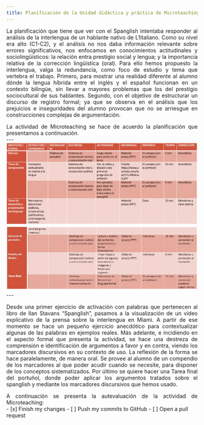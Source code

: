 ```yaml
---
title: Planificación de la Unidad didáctica y práctica de Microteaching
---
```

<P><DIV ALIGN="justify">La planificación que tiene que ver con el Spanglish intentaba responder al análisis de la interlengua de un hablante nativo de L1italiano. Como su nivel era alto (C1-C2), y el análisis no nos daba información relevante sobre errores significativos, nos enfocamos en conocimientos actitudinales y sociolingüísticos: la relación entra prestigio social y lengua; y la importancia relativa de la corrección lingüística (oral). Para ello hemos propuesto la interlengua, valga la redundancia, como foco de estudio y tema que vertebra el trabajo. Primero, para mostrar una realidad diferente al alumno dónde la lengua híbrida entre el inglés y el español funcionan en un contexto bilingüe, sin llevar a mayores problemas que los del prestigio sociocultural de sus hablantes. Segundo, con el objetivo de estructurar un discurso de registro formal; ya que se observa en el análisis que los prejuicios e inseguridades del alumno provocan que no se arriesgue en construcciones complejas de argumentación. </div>

<p><DIV ALIGN="justify">La actividad de Microteaching se hace de acuerdo la planificación que presentamos a continuación.</div>
---
<img src="img/planificacion_01.jpg" alt="planificacion_01">
<img src="img/planificacion_02.jpg" alt="planificacion_02">
---
<P><DIV ALIGN="justify">Desde una primer ejercicio de activación con palabras que pertenecen al libro de Ilan Stavans “Spanglish”, pasamos a la visualización de un vídeo explicativo de la prensa sobre la interlengua en Miami. A partir de ese momento se hace un pequeño ejercicio anecdótico para contextualizar algunas de las palabras en ejemplos reales. Más adelante, e incidiendo en el aspecto formal que presenta la actividad, se hace una destreza de comprensión e identificación de argumentos a favor y en contra, viendo los marcadores discursivos en su contexto de uso. La reflexión de la forma se hace paralelamente, de manera oral. Se provee al alumno de un compendio de los marcadores al que poder acudir cuando se necesite, para disponer de los conceptos sistematizados. Por último se quiere hacer una Tarea final del portuñol, donde poder aplicar los argumentos tratados sobre el spanglish y mediante los marcadores discursivos que hemos usado.</div>

<P><DIV ALIGN="justify">A continuación se presenta la autevaluación de la actividad de Microteaching:</div>
- [x] Finish my changes
- [ ] Push my commits to GitHub
- [ ] Open a pull request
<P><DIV ALIGN="justify">

